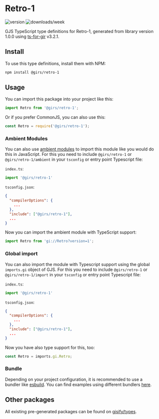 
# Retro-1

![version](https://img.shields.io/npm/v/@girs/retro-1)
![downloads/week](https://img.shields.io/npm/dw/@girs/retro-1)


GJS TypeScript type definitions for Retro-1, generated from library version 1.0.0 using [ts-for-gir](https://github.com/gjsify/ts-for-gir) v3.2.1.


## Install

To use this type definitions, install them with NPM:
```bash
npm install @girs/retro-1
```

## Usage

You can import this package into your project like this:
```ts
import Retro from '@girs/retro-1';
```

Or if you prefer CommonJS, you can also use this:
```ts
const Retro = require('@girs/retro-1');
```

### Ambient Modules

You can also use [ambient modules](https://github.com/gjsify/ts-for-gir/tree/main/packages/cli#ambient-modules) to import this module like you would do this in JavaScript.
For this you need to include `@girs/retro-1` or `@girs/retro-1/ambient` in your `tsconfig` or entry point Typescript file:

`index.ts`:
```ts
import '@girs/retro-1'
```

`tsconfig.json`:
```json
{
  "compilerOptions": {
    ...
  },
  "include": ["@girs/retro-1"],
  ...
}
```

Now you can import the ambient module with TypeScript support: 

```ts
import Retro from 'gi://Retro?version=1';
```

### Global import

You can also import the module with Typescript support using the global `imports.gi` object of GJS.
For this you need to include `@girs/retro-1` or `@girs/retro-1/import` in your `tsconfig` or entry point Typescript file:

`index.ts`:
```ts
import '@girs/retro-1'
```

`tsconfig.json`:
```json
{
  "compilerOptions": {
    ...
  },
  "include": ["@girs/retro-1"],
  ...
}
```

Now you have also type support for this, too:

```ts
const Retro = imports.gi.Retro;
```

### Bundle

Depending on your project configuration, it is recommended to use a bundler like [esbuild](https://esbuild.github.io/). You can find examples using different bundlers [here](https://github.com/gjsify/ts-for-gir/tree/main/examples).

## Other packages

All existing pre-generated packages can be found on [gjsify/types](https://github.com/gjsify/types).

